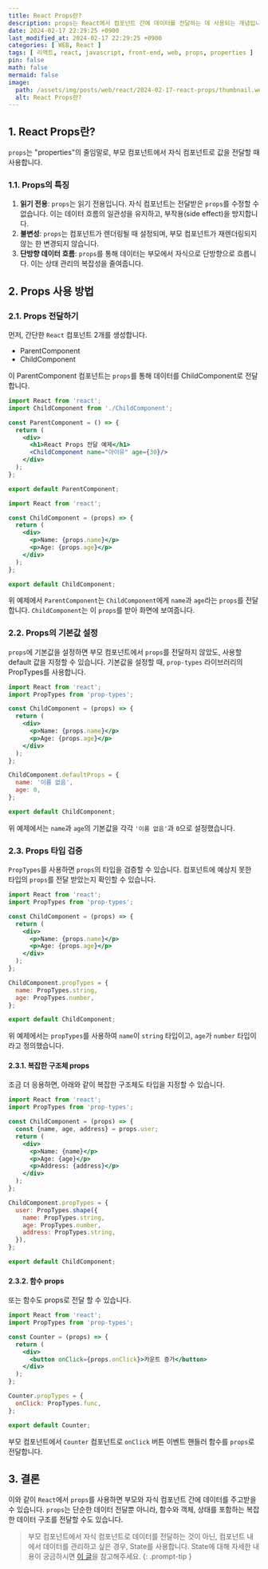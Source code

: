 ```yaml
---
title: React Props란?
description: props는 React에서 컴포넌트 간에 데이터를 전달하는 데 사용되는 개념입니다. 이 글에서는 React의 props에 대해 설명합니다.
date: 2024-02-17 22:29:25 +0900
last_modified_at: 2024-02-17 22:29:25 +0900
categories: [ WEB, React ]
tags: [ 리액트, react, javascript, front-end, web, props, properties ]
pin: false
math: false
mermaid: false
image:
  path: /assets/img/posts/web/react/2024-02-17-react-props/thumbnail.webp
  alt: React Props란?
---
```


## 1. React Props란?

`props`는 "properties"의 줄임말로, 부모 컴포넌트에서 자식 컴포넌트로 값을 전달할 때 사용합니다.

### 1.1. Props의 특징

1. **읽기 전용**: `props`는 읽기 전용입니다. 자식 컴포넌트는 전달받은 `props`를 수정할 수 없습니다. 이는 데이터 흐름의 일관성을 유지하고, 부작용(side effect)을 방지합니다.
2. **불변성**: `props`는 컴포넌트가 렌더링될 때 설정되며, 부모 컴포넌트가 재렌더링되지 않는 한 변경되지 않습니다.
3. **단방향 데이터 흐름**: `props`를 통해 데이터는 부모에서 자식으로 단방향으로 흐릅니다. 이는 상태 관리의 복잡성을 줄여줍니다.

## 2. Props 사용 방법

### 2.1. Props 전달하기

먼저, 간단한 `React` 컴포넌트 2개를 생성합니다.

- ParentComponent
- ChildComponent

이 ParentComponent 컴포넌트는 `props`를 통해 데이터를 ChildComponent로 전달합니다.

```jsx
import React from 'react';
import ChildComponent from './ChildComponent';

const ParentComponent = () => {
  return (
    <div>
      <h1>React Props 전달 예제</h1>
      <ChildComponent name="아이유" age={30}/>
    </div>
  );
};

export default ParentComponent;
```

```jsx
import React from 'react';

const ChildComponent = (props) => {
  return (
    <div>
      <p>Name: {props.name}</p>
      <p>Age: {props.age}</p>
    </div>
  );
};

export default ChildComponent;
```

위 예제에서 `ParentComponent`는 `ChildComponent`에게 `name`과 `age`라는 `props`를 전달합니다. `ChildComponent`는 이 `props`를 받아 화면에 보여줍니다.

### 2.2. Props의 기본값 설정

`props`에 기본값을 설정하면 부모 컴포넌트에서 `props`를 전달하지 않았도, 사용할 default 값을 지정할 수 있습니다.
기본값을 설정할 때, `prop-types` 라이브러리의 PropTypes를 사용합니다.

```jsx
import React from 'react';
import PropTypes from 'prop-types';

const ChildComponent = (props) => {
  return (
    <div>
      <p>Name: {props.name}</p>
      <p>Age: {props.age}</p>
    </div>
  );
};

ChildComponent.defaultProps = {
  name: '이름 없음',
  age: 0,
};

export default ChildComponent;
```

위 예제에서는 `name`과 `age`의 기본값을 각각 `'이름 없음'`과 `0`으로 설정했습니다.

### 2.3. Props 타입 검증

`PropTypes`를 사용하면 `props`의 타입을 검증할 수 있습니다. 컴포넌트에 예상치 못한 타입의 `props`를 전달 받았는지 확인할 수 있습니다.

```jsx
import React from 'react';
import PropTypes from 'prop-types';

const ChildComponent = (props) => {
  return (
    <div>
      <p>Name: {props.name}</p>
      <p>Age: {props.age}</p>
    </div>
  );
};

ChildComponent.propTypes = {
  name: PropTypes.string,
  age: PropTypes.number,
};

export default ChildComponent;
```

위 예제에서는 `propTypes`를 사용하여 `name`이 `string` 타입이고, `age`가 `number` 타입이라고 정의했습니다.

#### 2.3.1. 복잡한 구조체 props

조금 더 응용하면, 아래와 같이 복잡한 구조체도 타입을 지정할 수 있습니다.

```jsx
import React from 'react';
import PropTypes from 'prop-types';

const ChildComponent = (props) => {
  const {name, age, address} = props.user;
  return (
    <div>
      <p>Name: {name}</p>
      <p>Age: {age}</p>
      <p>Address: {address}</p>
    </div>
  );
};

ChildComponent.propTypes = {
  user: PropTypes.shape({
    name: PropTypes.string,
    age: PropTypes.number,
    address: PropTypes.string,
  }),
};

export default ChildComponent;
```

#### 2.3.2. 함수 props

또는 함수도 props로 전달 할 수 있습니다.

```jsx
import React from 'react';
import PropTypes from 'prop-types';

const Counter = (props) => {
  return (
    <div>
      <button onClick={props.onClick}>카운트 증가</button>
    </div>
  );
};

Counter.propTypes = {
  onClick: PropTypes.func,
};

export default Counter;
```

부모 컴포넌트에서 `Counter` 컴포넌트로 `onClick` 버튼 이벤트 핸들러 함수를 `props`로 전달합니다.

## 3. 결론

이와 같이 `React`에서 `props`를 사용하면 부모와 자식 컴포넌트 간에 데이터를 주고받을 수 있습니다. `props`는 단순한 데이터 전달뿐 아니라, 함수와 객체, 상태를 포함하는 복잡한 데이터 구조를 전달할 수도 있습니다.

> 부모 컴포넌트에서 자식 컴포넌트로 데이터를 전달하는 것이 아닌, 컴포넌트 내에서 데이터를 관리하고 싶은 경우, State를 사용합니다. State에 대해 자세한 내용이 궁금하시면 [이 글](/posts/react-state/)을 참고해주세요.
{: .prompt-tip }
